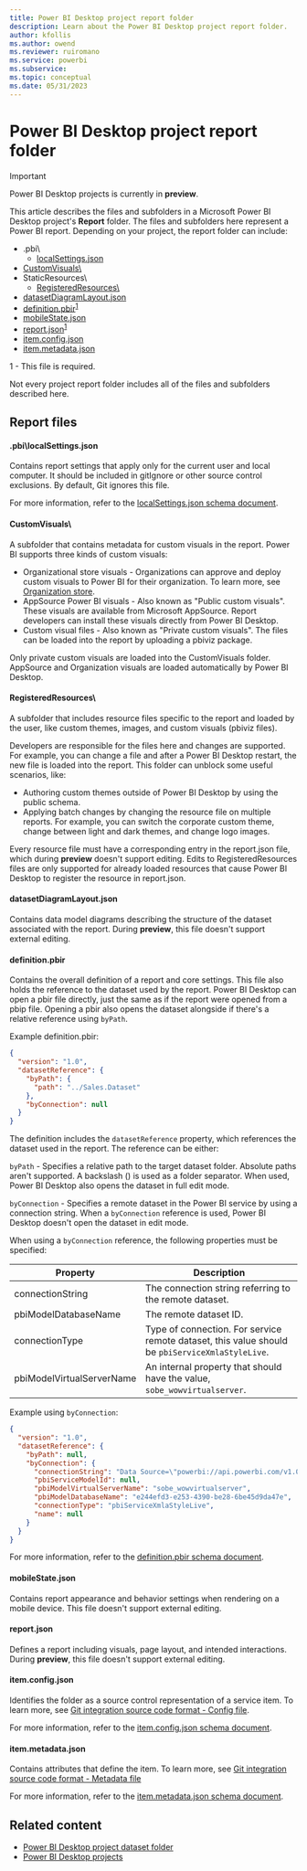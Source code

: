 ```yaml
---
title: Power BI Desktop project report folder
description: Learn about the Power BI Desktop project report folder.
author: kfollis
ms.author: owend
ms.reviewer: ruiromano
ms.service: powerbi
ms.subservice:
ms.topic: conceptual
ms.date: 05/31/2023
---
```


# Power BI Desktop project report folder

> [!IMPORTANT]
> Power BI Desktop projects is currently in **preview**.

This article describes the files and subfolders in a Microsoft Power BI Desktop project's **Report** folder. The files and subfolders here represent a Power BI report. Depending on your project, the report folder can include:

- .pbi\
  - [localSettings.json](#pbilocalsettingsjson)
- [CustomVisuals\\](#customvisuals)
- StaticResources\\
  - [RegisteredResources\\](#registeredresources)
- [datasetDiagramLayout.json](#datasetdiagramlayoutjson)
- [definition.pbir](#definitionpbir)<sup>[1](#required)</sup>
- [mobileState.json](#mobilestatejson)
- [report.json](#reportjson)<sup>[1](#required)</sup>
- [item.config.json](#itemconfigjson)
- [item.metadata.json](#itemmetadatajson)

<a name="required">1</a> - This file is required.

Not every project report folder includes all of the files and subfolders described here.

## Report files

#### .pbi\localSettings.json

Contains report settings that apply only for the current user and local computer. It should be included in gitIgnore or other source control exclusions. By default, Git ignores this file.

For more information, refer to the [localSettings.json schema document](https://github.com/microsoft/powerbi-desktop-samples/tree/main/item-schemas/report/localSettings.md).

#### CustomVisuals\\

A subfolder that contains metadata for custom visuals in the report. Power BI supports three kinds of custom visuals:

- Organizational store visuals - Organizations can approve and deploy custom visuals to Power BI for their organization. To learn more, see [Organization store](/power-bi/developer/visuals/power-bi-custom-visuals#organizational-store).
- AppSource Power BI visuals - Also known as "Public custom visuals". These visuals are available from Microsoft AppSource. Report developers can install these visuals directly from Power BI Desktop.
- Custom visual files - Also known as "Private custom visuals". The files can be loaded into the report by uploading a pbiviz package.

Only private custom visuals are loaded into the CustomVisuals folder. AppSource and Organization visuals are loaded automatically by Power BI Desktop.

#### RegisteredResources\\

A subfolder that includes resource files specific to the report and loaded by the user, like custom themes, images, and custom visuals (pbiviz files).

Developers are responsible for the files here and changes are supported. For example, you can change a file and after a Power BI Desktop restart, the new file is loaded into the report. This folder can unblock some useful scenarios, like:

- Authoring custom themes outside of Power BI Desktop by using the public schema.
- Applying batch changes by changing the resource file on multiple reports. For example, you can switch the corporate custom theme, change between light and dark themes, and change logo images.

Every resource file must have a corresponding entry in the report.json file, which during **preview** doesn't support editing. Edits to RegisteredResources files are only supported for already loaded resources that cause Power BI Desktop to register the resource in report.json.

#### datasetDiagramLayout.json

Contains data model diagrams describing the structure of the dataset associated with the report. During **preview**, this file doesn't support external editing.

#### definition.pbir

Contains the overall definition of a report and core settings. This file also holds the reference to the dataset used by the report. Power BI Desktop can open a pbir file directly, just the same as if the report were opened from a pbip file. Opening a pbir also opens the dataset alongside if there's a relative reference using `byPath`.

Example definition.pbir:

```json
{
  "version": "1.0",
  "datasetReference": {
    "byPath": {
      "path": "../Sales.Dataset"
    },
    "byConnection": null
  }
}

```

The definition includes the `datasetReference` property, which references the dataset used in the report. The reference can be either:

`byPath` - Specifies a relative path to the target dataset folder. Absolute paths aren't supported. A backslash (\) is used as a folder separator. When used, Power BI Desktop also opens the dataset in full edit mode.

`byConnection` - Specifies a remote dataset in the Power BI service by using a connection string. When a `byConnection` reference is used, Power BI Desktop doesn't open the dataset in edit mode.

When using a `byConnection` reference, the following properties must be specified:

|Property |Description  |
|---------|---------|
|connectionString    |   The connection string referring to the remote dataset.      |
|pbiModelDatabaseName     |   The remote dataset ID.      |
|connectionType     |   Type of connection. For service remote dataset, this value should be `pbiServiceXmlaStyleLive`.      |
|pbiModelVirtualServerName    |  An internal property that should have the value, `sobe_wowvirtualserver`.       |

Example using `byConnection`:

```json
{
  "version": "1.0",
  "datasetReference": {
    "byPath": null,
    "byConnection": {
      "connectionString": "Data Source=\"powerbi://api.powerbi.com/v1.0/myorg/Datasets\";Initial Catalog=Sales;Integrated Security=ClaimsToken",
      "pbiServiceModelId": null,
      "pbiModelVirtualServerName": "sobe_wowvirtualserver",
      "pbiModelDatabaseName": "e244efd3-e253-4390-be28-6be45d9da47e",
      "connectionType": "pbiServiceXmlaStyleLive",
      "name": null
    }
  }
}

```

For more information, refer to the [definition.pbir schema document](https://github.com/microsoft/powerbi-desktop-samples/tree/main/item-schemas/report/definition.pbir.md).

#### mobileState.json

Contains report appearance and behavior settings when rendering on a mobile device. This file doesn't support external editing.

#### report.json

Defines a report including visuals, page layout, and intended interactions. During **preview**, this file doesn't support external editing.

#### item.config.json

Identifies the folder as a source control representation of a service item. To learn more, see [Git integration source code format - Config file](/fabric/cicd/git-integration/source-code-format#config-file).

For more information, refer to the [item.config.json schema document](https://github.com/microsoft/powerbi-desktop-samples/tree/main/item-schemas/common/item.config.md).

#### item.metadata.json

Contains attributes that define the item. To learn more, see [Git integration source code format - Metadata file](/fabric/cicd/git-integration/source-code-format#metadata-file)

For more information, refer to the [item.metadata.json schema document](https://github.com/microsoft/powerbi-desktop-samples/tree/main/item-schemas/common/item.metadata.md).

## Related content

- [Power BI Desktop project dataset folder](projects-dataset.md)  
- [Power BI Desktop projects](projects-overview.md)  
